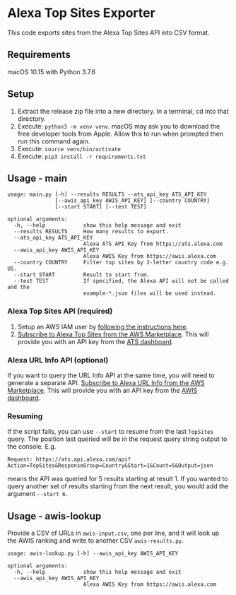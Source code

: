 # Alexa Top Sites Exporter

This code exports sites from the Alexa Top Sites API into CSV format.

## Requirements

macOS 10.15 with Python 3.7.6

## Setup

1. Extract the release zip file into a new directory. In a terminal, cd into that directory.
2. Execute: `python3 -m venv venv`. macOS may ask you to download the free developer tools from Apple. Allow this to run when prompted then run this command again.
3. Execute: `source venv/bin/activate`
4. Execute: `pip3 install -r requirements.txt`

## Usage - main

```
usage: main.py [-h] --results RESULTS --ats_api_key ATS_API_KEY
               [--awis_api_key AWIS_API_KEY] [--country COUNTRY]
               [--start START] [--test TEST]

optional arguments:
  -h, --help            show this help message and exit
  --results RESULTS     How many results to export.
  --ats_api_key ATS_API_KEY
                        Alexa ATS API Key from https://ats.alexa.com
  --awis_api_key AWIS_API_KEY
                        Alexa AWIS Key from https://awis.alexa.com
  --country COUNTRY     Filter top sites by 2-letter country code e.g. US.
  --start START         Result to start from.
  --test TEST           If specified, the Alexa API will not be called and the
                        example-*.json files will be used instead.
```

### Alexa Top Sites API (required)

1. Setup an AWS IAM user by [following the instructions here](https://aws.amazon.com/alexa-top-sites/getting-started/).
2. [Subscribe to Alexa Top Sites from the AWS Marketplace](https://aws.amazon.com/marketplace/pp/B07QK2XWNV). This will provide you with an API key from the [ATS dashboard](https://ats.alexa.com).

### Alexa URL Info API (optional)

If you want to query the URL Info API at the same time, you will need to generate a separate API. [Subscribe to Alexa URL Info from the AWS Marketplace](https://aws.amazon.com/marketplace/pp/B07Q71HJ3H). This will provide you with an API key from the [AWIS dashboard](https://awis.alexa.com).

### Resuming

If the script fails, you can use `--start` to resume from the last `TopSites` query. The position last queried will be in the request query string output to the console. E.g. 

`Request: https://ats.api.alexa.com/api?Action=TopSites&ResponseGroup=Country&Start=1&Count=5&Output=json`

means the API was queried for 5 results starting at result 1. If you wanted to query another set of results starting from the next result, you would add the argument `--start 6`.

## Usage - awis-lookup

Provide a CSV of URLs in `awis-input.csv`, one per line, and it will look up the AWIS ranking and write to another CSV `awis-results.py`.

```
usage: awis-lookup.py [-h] --awis_api_key AWIS_API_KEY

optional arguments:
  -h, --help            show this help message and exit
  --awis_api_key AWIS_API_KEY
                        Alexa AWIS Key from https://awis.alexa.com
```
